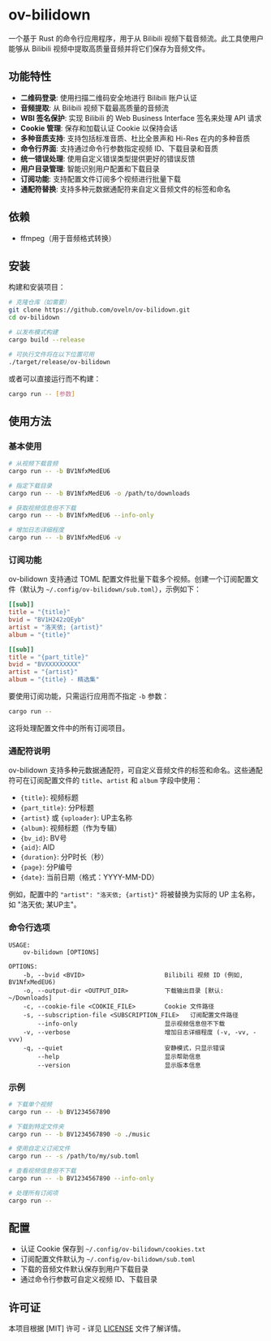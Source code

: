 # ov-bilidown

一个基于 Rust 的命令行应用程序，用于从 Bilibili 视频下载音频流。此工具使用户能够从 Bilibili 视频中提取高质量音频并将它们保存为音频文件。

## 功能特性

- **二维码登录**: 使用扫描二维码安全地进行 Bilibili 账户认证
- **音频提取**: 从 Bilibili 视频下载最高质量的音频流
- **WBI 签名保护**: 实现 Bilibili 的 Web Business Interface 签名来处理 API 请求
- **Cookie 管理**: 保存和加载认证 Cookie 以保持会话
- **多种音质支持**: 支持包括标准音质、杜比全景声和 Hi-Res 在内的多种音质
- **命令行界面**: 支持通过命令行参数指定视频 ID、下载目录和音质
- **统一错误处理**: 使用自定义错误类型提供更好的错误反馈
- **用户目录管理**: 智能识别用户配置和下载目录
- **订阅功能**: 支持配置文件订阅多个视频进行批量下载
- **通配符替换**: 支持多种元数据通配符来自定义音频文件的标签和命名

## 依赖

- ffmpeg（用于音频格式转换）

## 安装

构建和安装项目：

```bash
# 克隆仓库（如需要）
git clone https://github.com/oveln/ov-bilidown.git
cd ov-bilidown

# 以发布模式构建
cargo build --release

# 可执行文件将在以下位置可用
./target/release/ov-bilidown
```

或者可以直接运行而不构建：

```bash
cargo run -- [参数]
```

## 使用方法

### 基本使用

```bash
# 从视频下载音频
cargo run -- -b BV1NfxMedEU6

# 指定下载目录
cargo run -- -b BV1NfxMedEU6 -o /path/to/downloads

# 获取视频信息但不下载
cargo run -- -b BV1NfxMedEU6 --info-only

# 增加日志详细程度
cargo run -- -b BV1NfxMedEU6 -v
```

### 订阅功能

ov-bilidown 支持通过 TOML 配置文件批量下载多个视频。创建一个订阅配置文件（默认为 `~/.config/ov-bilidown/sub.toml`），示例如下：

```toml
[[sub]]
title = "{title}"
bvid = "BV1H242zQEyb"
artist = "洛天依; {artist}"
album = "{title}"

[[sub]]
title = "{part_title}"
bvid = "BVXXXXXXXXX"
artist = "{artist}"
album = "{title} - 精选集"
```

要使用订阅功能，只需运行应用而不指定 `-b` 参数：

```bash
cargo run --
```

这将处理配置文件中的所有订阅项目。

### 通配符说明

ov-bilidown 支持多种元数据通配符，可自定义音频文件的标签和命名。这些通配符可在订阅配置文件的 `title`、`artist` 和 `album` 字段中使用：

- `{title}`: 视频标题
- `{part_title}`: 分P标题
- `{artist}` 或 `{uploader}`: UP主名称
- `{album}`: 视频标题（作为专辑）
- `{bv_id}`: BV号
- `{aid}`: AID
- `{duration}`: 分P时长（秒）
- `{page}`: 分P编号
- `{date}`: 当前日期（格式：YYYY-MM-DD）

例如，配置中的 `"artist": "洛天依; {artist}"` 将被替换为实际的 UP 主名称，如 "洛天依; 某UP主"。

### 命令行选项

```
USAGE:
    ov-bilidown [OPTIONS]

OPTIONS:
    -b, --bvid <BVID>                      Bilibili 视频 ID (例如, BV1NfxMedEU6)
    -o, --output-dir <OUTPUT_DIR>          下载输出目录 [默认: ~/Downloads]
    -c, --cookie-file <COOKIE_FILE>        Cookie 文件路径
    -s, --subscription-file <SUBSCRIPTION_FILE>   订阅配置文件路径
        --info-only                        显示视频信息但不下载
    -v, --verbose                          增加日志详细程度 (-v, -vv, -vvv)
    -q, --quiet                            安静模式，只显示错误
        --help                             显示帮助信息
        --version                          显示版本信息
```

### 示例

```bash
# 下载单个视频
cargo run -- -b BV1234567890

# 下载到特定文件夹
cargo run -- -b BV1234567890 -o ./music

# 使用自定义订阅文件
cargo run -- -s /path/to/my/sub.toml

# 查看视频信息但不下载
cargo run -- -b BV1234567890 --info-only

# 处理所有订阅项
cargo run --
```

## 配置

- 认证 Cookie 保存到 `~/.config/ov-bilidown/cookies.txt`
- 订阅配置文件默认为 `~/.config/ov-bilidown/sub.toml`
- 下载的音频文件默认保存到用户下载目录
- 通过命令行参数可自定义视频 ID、下载目录

## 许可证

本项目根据 [MIT] 许可 - 详见 [LICENSE](LICENSE) 文件了解详情。
